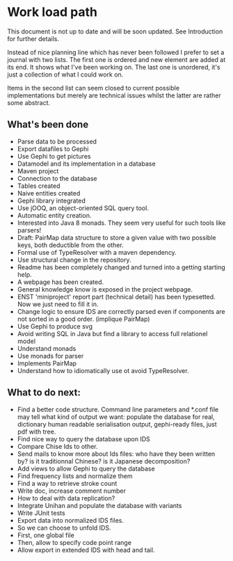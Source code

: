 # Work load path

This document is not up to date and will be soon updated. See Introduction for further details.

Instead of nice planning line which has never been followed I prefer to set a journal with two lists. The first one is ordered and new element are added at its end. It shows what I've been working on. The last one is unordered, it's just a collection of what I could work on.

Items in the second list can seem closed to current possible implementations but merely are technical issues whilst the latter are rather some abstract.

## What's been done

 * Parse data to be processed
 * Export datafiles to Gephi
 * Use Gephi to get pictures
 * Datamodel and its implementation in a database
 * Maven project
 * Connection to the database
 * Tables created
 * Naive entities created
 * Gephi library integrated
 * Use jOOQ, an object-oriented SQL query tool.
 * Automatic entity creation.
 * Interested into Java 8 monads. They seem very useful for such tools like parsers!
 * Draft: PairMap data structure to store a given value with two possible keys, both deductible from the other.
 * Formal use of TypeResolver with a maven dependency.
 * Use structural change in the repository.
  * Readme has been completely changed and turned into a getting starting help.
  * A webpage has been created.
  * General knowledge know is exposed in the project webpage.
 * ENST 'miniproject' report part (technical detail) has been typesetted. Now we just need to fill it in.
 * Change logic to ensure IDS are correctly parsed even if components are not sorted in a good order. (implique PairMap)
 * Use Gephi to produce svg
 * Avoid writing SQL in Java but find a library to access full relationel model
 * Understand monads
 * Use monads for parser
 * Implements PairMap
 * Understand how to idiomatically use ot avoid TypeResolver.

## What to do next:

 * Find a better code structure. Command line parameters and *.conf file may tell what kind of output we want: populate the database for real, dictionary human readable serialisation output, gephi-ready files, just pdf with tree.
 * Find nice way to query the database upon IDS
 * Compare Chise Ids to other.
 * Send mails to know more about Ids files: who have they been written by? is it traditionnal Chinese? is it Japanese decomposition?
 * Add views to allow Gephi to query the database
 * Find frequency lists and normalize them
 * Find a way to retrieve stroke count
 * Write doc, increase comment number
 * How to deal with data replication?
 * Integrate Unihan and populate the database with variants
 * Write JUnit tests
 * Export data into normalized IDS files.
  * So we can choose to unfold IDS.
  * First, one global file
  * Then, allow to specify code point range
  * Allow export in extended IDS with head and tail.
